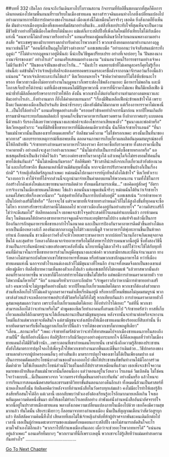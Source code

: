 ##บทที่ 332 เปิดโลก
ก่อนจะถึงวันเดินทางไปโบราณสถาน กิจกรรมที่ทิลลีชื่นชอบมากที่สุดก็คือการเดินทอดน่องไปตามพื้นถนนที่ราบเรียบในเมืองชายแดน พลางสำรวจดินแดนห่างไกลซึ่งเปลี่ยนแปลงไปอย่างมากมายภายใต้การปกครองของโรแลนด์
เมืองแห่งนี้ไม่เหมือนใครจริงๆ เธอคิด ยิ่งสังเกตก็ยิ่งเห็นชัด มันต่างจากเมืองทุกเมืองที่เธอเคยสัมผัสมาอย่างสิ้นเชิง...แต่สิ่งที่เธอประทับใจที่สุดเห็นจะเป็นความมีชีวิตชีวาอย่างที่ไม่มีเมืองใดเทียบได้นั่นเอง
แม้แต่ก็เกาะสลีปปิ้งที่เพิ่งเกิดใหม่ก็ยังเทียบไม่ได้กับเมืองแห่งนี้
“คนพวกนี้ไม่กลัวหนาวหรืออย่างไร” แอนเดรียมองผู้คนที่เดินขวักไขว่บนถนนพลางถามอย่างสงสัย “พระเชษฐาของฝ่าบาททรงตกปากรับคำอะไรพวกเขาไว้ พวกเขาถึงยอมออกมาทำงานกลางฤดูหนาวเช่นนี้ได้”
“ตอนนี้ยังเป็นฤดูใบไม้ร่วงต่างหาก” แอชเชสแบมือ “อย่าบอกนะว่าเจ้าสับสนแม้กระทั่งฤดูน่ะ”
“ก็ไม่ต่างจากฤดูหนาวอยู่ดีนั่นล่ะ นี่น่ะเป็นวิธีพูดเปรียบเปรย อย่างที่เจอบ่อยๆ ใน ‘ฝันของนาง อาณาจักรของเขา’ อย่างไรเล่า” แอนเดรียเสยผมอย่างงดงาม “แน่นอนว่าคนไร้อารยธรรมอย่างเจ้าคงไม่มีวันเข้าใจ”
“ฝันของเจ้าฝันของข้าอะไรกัน...”
“นั่นปะไร คนหยาบช้าที่ไม่เคยดูละครก็คุยไม่รู้เรื่องเช่นนี้ล่ะ แต่ข้ามั่นใจว่าเจ้าหญิงทิลลีจะต้องเคยทอดพระเนตรละครชื่อดังจากอาณาจักรดอว์นเรื่องนี้แล้วแน่นอน”
“พวกเจ้าเลิกทะเลาะกันได้แล้ว” ซิลเวียถอนหายใจ “ข้าคิดว่าคำตอบก็ไม่ได้ซับซ้อนอะไรหรอก ที่พวกชาวเมืองไม่อยากทำงานในฤดูหนาวก็เพราะต้องใช้พลังงานเยอะ มีอาหารไม่พอกิน และมีโอกาสเจ็บป่วยได้ง่ายน่ะ แต่ที่เมืองชายแดนไม่มีปัญหาพวกนี้ อาหารที่นี่ราคาไม่แพง ฟืนก็มีเหลือเฟือ มิหนำซ้ำยังมีลิลลี่คอยรักษาอาการป่วยให้อีก ดังนั้น พวกเขาถึงได้แย่งกันทำงานท่ามกลางลมหนาวและหิมะอย่างไรเล่า...ยิ่งทำงานมาก ก็ยิ่งได้ค่าตอบแทนมาก”
“เรื่องมีฟืนเหลือเฟือน่ะข้าพอเข้าใจได้ เพราะฝั่งตะวันตกของเมืองเป็นป่าเร้นลับ มิหนำซ้ำรอบๆ เมืองยังมีต้นไม้มากมาย แต่เรื่องอาหารราคาไม่แพงนี่สิ...เป็นไปได้อย่างไร” แอนเดรียพูดอย่างสงสัย “ครอบครัวข้าเคยทำกิจการนี้มาก่อน หากปีไหนเกิดภัยธรรมชาติจนกระทบกับผลผลิตล่ะก็ ทุกคนก็จะขึ้นราคาอาหารกันพรวดพราด ยิ่งถ้าอากาศแย่ๆ แบบตอนนี้ด้วยแล้ว รับรองได้เลยว่าพวกขุนนางและพ่อค้าจะต้องโขกราคาเสียแพงลิ่ว”
“ขุนนางและพ่อค้าหรือ” ซิลเวียหลุดหัวเราะ “คนที่มีสิทธิ์ซื้อขายอาหารที่นี่มีแค่คนเดียวเท่านั้น นั่นก็คือเจ้าชายโรแลนด์”
“ที่นาริมแม่น้ำพวกนั้นเป็นของเขาทั้งหมดเลยหรือ” ทิลลีขมวดคิ้วถาม
“ไม่ใช่หรอกเพคะ ตรงนั้นเป็นที่นาของพวกทาส” เธอบรรยายเหตุการณ์ที่เธอพบเห็น ตลอดจนภาพการเก็บเกี่ยวผลผลิตอันอุดมสมบูรณ์ของที่นี่ให้อีกฝ่ายฟัง “เจ้าชายทรงกำหนดราคาอาหารไว้สองราคา คือราคาซื้อกับราคาขาย ทั้งสองราคานี้เป็นราคาตายตัว อย่างหลังจะสูงกว่าอย่างแรกเพคะ”
“นั่นไม่เท่ากับเป็นการบังคับซื้อขายหรอกหรือ” แอชเชสผุดสีหน้าเป็นเชิงว่าคิดไว้แล้ว “พระองค์ทรงขายในราคาสูงได้ แล้วเหตุใดจึงไม่ทรงยอมให้คนอื่นขายได้เช่นกันเล่า”
“นั่นไม่เหมือนกันหรอก” ทิลลีพึมพำ “ข้าวสาลีน่ะหลังจากเก็บเกี่ยวแล้วยังต้องนวด โม่ และเก็บรักษาอีก ขั้นตอนเหล่านี้ล้วนมีต้นทุนทั้งนั้น หากจะมีการปรับราคาขายขึ้นบ้างก็เป็นเรื่องปกติ”
“เจ้าหญิงทิลลีตรัสถูกแล้วเพคะ หม่อมฉันไปถามอาจารย์บุ๊กทีหลังถึงได้เข้าใจ” ซิลเวียหัวเราะ “นางบอกว่า ค่าใช้จ่ายที่ได้จากส่วนนี้จะถูกนำมาจ่ายเป็นค่าตอบแทนให้พวกคนงาน รวมทั้งใช้ในการก่อสร้างโกดังแห่งใหม่และขยายขนาดการผลิตด้วย ทั้งหมดนี้สามารถเพิ่ม...” เธอคิดอยู่สักครู่ “อัตราการจ้างงานในเมืองชายแดนได้เพคะ ใช่แล้ว ตอนนั้นนางพูดเช่นนี้จริงๆ หม่อมฉันได้ยินว่าเจ้าชายโรแลนด์ใส่พระทัยเรื่องพวกนี้มาก”
“แต่สุดท้ายก็ยังเป็นการบีบบังคับอยู่ดี” แอชเชสเน้น “การค้าขายควรเป็นไปอย่างเสรีมิใช่หรือ”
“ก็อาจจะใช่ แต่ราคาขายที่เจ้าชายทรงกำหนดไว้ก็ไม่ได้สูงถึงขั้นที่ทุกคนจะซื้อไม่ไหว หากทรงรักษาระดับราคานี้ได้ตลอดไป พวกชาวเมืองก็คงอยู่กันอย่างสบายใจ”
“ความอิสระเสรีก็ใช่ว่าจะดีเสมอไป” ทิลลีทอดถอนใจ เธอพอจะเข้าใจจุดประสงค์ที่โรแลนด์ทำแบบนี้แล้ว การห้ามคนอื่นๆ ในดินแดนใต้ปกครองขายอาหารอาจดูเผด็จการและอยุติธรรมไปบ้าง แต่แท้จริงแล้วนี่เป็นการป้องกันการกักตุนอาหารเพื่อขายเอากำไรในอนาคต และเป็นการป้องกันราคาอาหารดีดตัวขึ้นอย่างได้ผล หากเป็นเมืองหลวงล่ะก็ ลองหิมะตกกลางฤดูใบไม้ร่วงแบบนี้ดูสิ ราคาอาหารได้พุ่งทะยานขึ้นเป็นห้าหกเท่าแน่ ถึงตอนนั้น ชาวเมืองกว่าครึ่งก็จะหิวโหยเพราะขาดอาหาร หากปล่อยไว้นานก็อาจเกิดเหตุจลาจลขึ้นได้ และสุดท้าย วังหลวงก็ต้องแจกจ่ายอาหารหรือไม่ก็ส่งทหารไปปราบคนพวกนี้อยู่ดี ซึ่งทั้งสองวิธีนี้ล้วนเป็นภาระอันหนักหน่วงของท้องพระคลังทั้งนั้น
นโยบายนี้ดูไม่เลวก็จริง แต่ก็ใช่ว่าจะใช้ได้กับทุกที่ คนที่มีอำนาจในการซื้อขายอาหารส่วนใหญ่คือขุนนางและพ่อค้า พวกเขามีทาสและที่ดินจำนวนมาก ทางวังหลวงไม่สามารถบังคับพวกเขาให้ขายอาหารทั้งหมด หรือห้ามพวกเขากักตุนอาหารได้ ทว่าที่เมืองชายแดนแห่งนี้ นอกจากตัวโรแลนด์เองแล้วก็ไม่มีขุนนางที่ไหนอีก อำนาจทั้งหมดจึงตกเป็นของเขาแต่เพียงผู้เดียว
ทิลลีอธิบายความเห็นของตัวเองไปแล้ว แต่แอชเชสก็ยังไม่ยอมแพ้ “แล้วทาสพวกนั้นเล่า ตอนที่ราคาอาหารขึ้น พวกเขาก็มีโอกาสทำรายได้มากขึ้นไม่ใช่หรือ แต่พอมีการกำหนดราคาตายตัว รายได้พวกนั้นก็หายไป”
“คิก” แอนเดรียหัวเราะเยาะอีกฝ่าย “เจ้าพูดราวกับว่าหากมีการค้าขายอย่างเสรีแล้ว คนพวกนี้จะไม่ถูกขูดรีดอย่างนั้นล่ะ หากปีไหนเก็บเกี่ยวผลผลิตได้มาก พวกเขาก็ต้องส่งส่วยมาก ส่วนที่เหลือเก็บไว้ก็ไม่แคล้วถูกกดราคาจนต่ำเตี้ยเรี่ยดินอยู่ดี หรือหากปีไหนพืชผลไม่อุดมสมบูรณ์ พวกเขาส่งส่วยแล้วจะเหลืออาหารพอประทังชีวิตหรือไม่ก็ยังไม่รู้ หากเทียบกันแล้ว การกำหนดราคาตายตัวก็ดูสมเหตุสมผลกว่ามาก เพราะยิ่งเก็บเกี่ยวผลผลิตได้เยอะ ก็ยิ่งทำกำไรได้เยอะ”
“แต่ที่นี่ พวกเขาสามารถเลือกได้ว่าจะทำนาหรือไม่” คำพูดของซิลเวียทำเอาคนทั้งสามชะงักไป “เจ้าชายตรัสว่า ทาสที่เก็บเกี่ยวผลผลิตได้ถึงมาตรฐานจะได้เลื่อนสถานะเป็นสามัญชนทุกคน หลังจากนั้นจะทำนาต่อหรือจะหางานใหม่ก็แล้วแต่พวกเขาจะตัดสินใจ แต่สามัญชนจะส่งเสบียงให้เมืองชายแดนเพียงร้อยละยี่สิบเท่านั้น ซึ่งหากยึดตามราคารับซื้อในฤดูกาลเก็บเกี่ยวปีนี้แล้ว รายได้ของพวกเขาก็มากพอดูทีเดียว”
“เลื่อน...สถานะหรือ”
“เพคะ เจ้าชายยังตรัสด้วยว่าจะทำให้ทาสหมดไปจากเมืองชายแดนภายในสองถึงสามปีนี้”
ที่แท้ก็อย่างนี้นี่เอง ทิลลีรู้สึกราวกับมีวัตถุบางอย่างพุ่งกระแทกใจ นี่ก็คือเหตุผลที่ว่าทำไมเมืองชายแดนถึงได้มีชีวิตชีวานัก...เพราะตอนที่เขากำหนดนโยบายนั้น เขาคำนึงถึงความรู้สึกของประชาชน ทั้งยังใส่มาตรการปลุกใจลงไปเพื่อจูงใจให้พวกเขาทำงานมากขึ้นและดีขึ้นกว่าเดิมด้วย...วิธีปกครองของเขาแตกต่างจากผู้ปกครองคนอื่นๆ อย่างสิ้นเชิง มาตรการปลุกใจของเขาไม่ได้เป็นเพียงลมปาก แต่เป็นการยอมตัดผลประโยชน์บางส่วนของตัวเองออกไป เพื่อให้ประชาชนที่ขยันทำงานได้มีโอกาสร่วมดื่มด่ำด้วย ไม่ใช่เก็บผลประโยชน์ส่วนนี้ไว้แต่ในคลังใต้ปราสาทเหมือนที่แล้วมา
เธอเพิ่งจะเข้าใจความหมายของป้ายสีแดงริมแม่น้ำพวกนั้นก็ตอนนี้เอง
แต่ว่าตอนอยู่ในวังหลวง โรแลนด์ วิมเบิลดัน ไม่ใช่คนใจกว้างแบบนี้...นี่เป็นผลพวงจาก ‘ความทรงจำที่ผุดขึ้นมาอย่างกะทันหัน’ อย่างนั้นหรือ แล้วไหนจะการเรียนการสอนคณิตศาสตร์และธรรมชาติวิทยาขั้นต้นตอนกลางคืนอีกเล่า ทั้งหมดนี้ล้วนเป็นศาสตร์ที่น่าหลงใหลทั้งนั้น
ทิลลีเคยคิดว่าหลังจากที่อ่านหนังสือในวังครบทุกเล่มแล้ว คงไม่มีอะไรทำให้เธอรู้สึกสงสัยหรือสนใจได้อีก แต่เวลานี้ เธอกลับพบว่าตัวเองยังต้องเรียนรู้อะไรอีกมากมายเหลือเกิน
ใจเธอพลันผุดความคิดหนึ่งขึ้นมา ต่อให้เธอไม่ทำอะไรเลยสักอย่าง ลำพังแค่นั่งอ่านหนังสืออันน่าอัศจรรย์ใจพวกนี้อยู่ในปราสาทเมืองชายแดน พลางสังเกตความเปลี่ยนแปลงภายในเมืองไปด้วย เธอก็คงมีความสุขมากแล้ว
ทันใดนั้น เสียงระฆังยาวๆ ก็ลอยมาจากทางกำแพงเมือง นั่นเป็นสัญญาณเตือนว่าสัตว์อสูรบุกแล้ว
ทิลลีสลัดความคิดนี้ทิ้งไป เสียดายที่เธอไม่ใช่เจ้าหญิงลำดับที่ห้าผู้ปราศจากพันธะคนเดิมอีกต่อไป เวลานี้ เธอเป็นผู้กำหนดชะตากรรมของแม่มดทั้งหมดบนเกาะสลีปปิ้ง เธอไม่สามารถตัดสินใจอะไรตามใจตัวเองได้อีกแล้ว “พวกเราไปที่กำแพงเมืองกันเถอะ เผื่อว่าจะช่วยอะไรพวกทหารได้”
“แน่นอนอยู่แล้วเพคะ” แอนเดรียยิ้มบางๆ “พวกเรามาที่นี่ก็เพราะเหตุนี้ พวกเขาจะได้รู้เสียทีว่าแม่มดทำสงครามกันอย่างไร”
........................................


[Go To Next Chapter]( ./245.md)